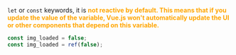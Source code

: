 `let` or `const` keywords, it is <b><mark style="background: transparent; color: orange">not reactive by default. This means that if you update the value of the variable, Vue.js won't automatically update the UI or other components that depend on this variable.</mark></b>   

```js
const img_loaded = false;
const img_loaded = ref(false);
```


